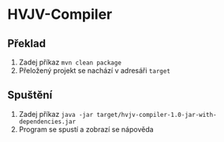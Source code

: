 # HVJV-Compiler
## Překlad
1. Zadej příkaz `mvn clean package`
2. Přeložený projekt se nachází v adresáři `target`
## Spuštění
1. Zadej příkaz `java -jar target/hvjv-compiler-1.0-jar-with-dependencies.jar`
2. Program se spustí a zobrazí se nápověda
